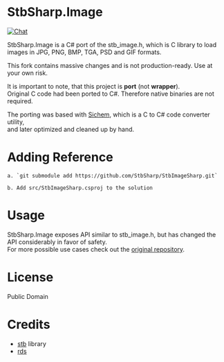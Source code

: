 # StbSharp.Image
[![Chat](https://img.shields.io/discord/628186029488340992.svg)](https://discord.gg/ZeHxhCY)

StbSharp.Image is a C# port of the stb_image.h, which is C library to load images in JPG, PNG, BMP, TGA, PSD and GIF formats.

This fork contains massive changes and is not production-ready. Use at your own risk.

It is important to note, that this project is **port** (not **wrapper**).  
Original C code had been ported to C#. Therefore native binaries are not required.

The porting was based with [Sichem](https://github.com/rds1983/Sichem), which is a C to C# code converter utility,  
and later optimized and cleaned up by hand.

# Adding Reference
    a. `git submodule add https://github.com/StbSharp/StbImageSharp.git`
    
    b. Add src/StbImageSharp.csproj to the solution
     
# Usage
StbSharp.Image exposes API similar to stb_image.h, but has changed the API considerably in favor of safety.  
For more possible use cases check out the [original repository](https://github.com/StbSharp/StbImageSharp).

# License
Public Domain

# Credits
* [stb](https://github.com/nothings/stb) library
* [rds](https://github.com/rds1983)
